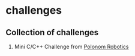 # challenges
## Collection of challenges

1. Mini C/C++ Challenge from [Polonom Robotics](./polonom/)
